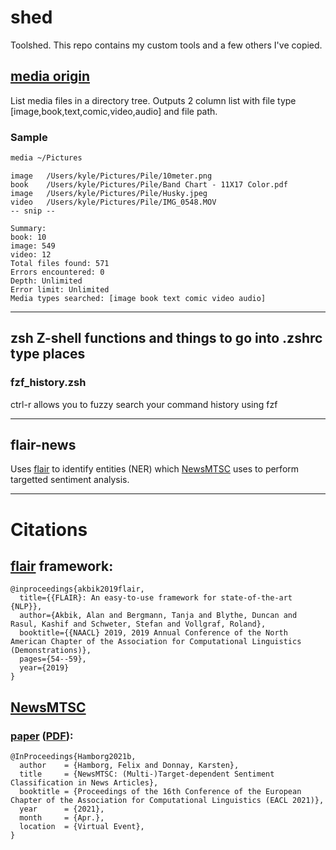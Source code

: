 # shed
Toolshed. This repo contains my custom tools and a few others I've copied.
## [media origin](https://github.com/CodeAKrome/bootcupboard/tree/main/llm-test/go-media/media)
List media files in a directory tree. Outputs 2 column list with file type [image,book,text,comic,video,audio] and file path.
### Sample
```sh
media ~/Pictures
```
```
image	/Users/kyle/Pictures/Pile/10meter.png
book	/Users/kyle/Pictures/Pile/Band Chart - 11X17 Color.pdf
image	/Users/kyle/Pictures/Pile/Husky.jpeg
video	/Users/kyle/Pictures/Pile/IMG_0548.MOV
-- snip --

Summary:
book: 10
image: 549
video: 12
Total files found: 571
Errors encountered: 0
Depth: Unlimited
Error limit: Unlimited
Media types searched: [image book text comic video audio]
```

---

## zsh Z-shell functions and things to go into .zshrc type places
### fzf_history.zsh
ctrl-r allows you to fuzzy search your command history using fzf

---

## flair-news
Uses [flair](https://github.com/flairNLP/flair) to identify entities (NER) which [NewsMTSC](https://github.com/fhamborg/NewsMTSC?tab=readme-ov-file) uses to perform targetted sentiment analysis.

---

# Citations
## [flair](https://github.com/flairNLP/flair) framework:

```
@inproceedings{akbik2019flair,
  title={{FLAIR}: An easy-to-use framework for state-of-the-art {NLP}},
  author={Akbik, Alan and Bergmann, Tanja and Blythe, Duncan and Rasul, Kashif and Schweter, Stefan and Vollgraf, Roland},
  booktitle={{NAACL} 2019, 2019 Annual Conference of the North American Chapter of the Association for Computational Linguistics (Demonstrations)},
  pages={54--59},
  year={2019}
}

```
## [NewsMTSC](https://github.com/fhamborg/NewsMTSC?tab=readme-ov-file)
### [paper](https://aclanthology.org/2021.eacl-main.142/) ([PDF](https://aclanthology.org/2021.eacl-main.142.pdf)):

```
@InProceedings{Hamborg2021b,
  author    = {Hamborg, Felix and Donnay, Karsten},
  title     = {NewsMTSC: (Multi-)Target-dependent Sentiment Classification in News Articles},
  booktitle = {Proceedings of the 16th Conference of the European Chapter of the Association for Computational Linguistics (EACL 2021)},
  year      = {2021},
  month     = {Apr.},
  location  = {Virtual Event},
}
```